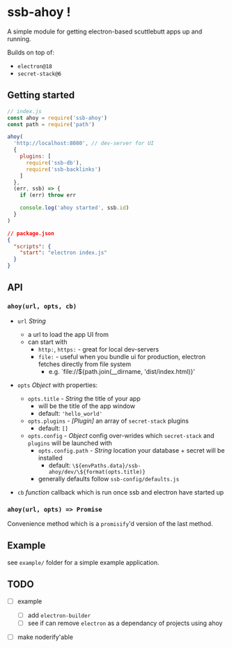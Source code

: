 # ssb-ahoy !

A simple module for getting electron-based scuttlebutt apps up and running.

Builds on top of:
- `electron@18`
- `secret-stack@6`

## Getting started 

```js
// index.js
const ahoy = require('ssb-ahoy')
const path = require('path')

ahoy(
  'http://localhost:8080', // dev-server for UI
  {
    plugins: [
      require('ssb-db'),
      require('ssb-backlinks')
    ]
  },
  (err, ssb) => {
    if (err) throw err

    console.log('ahoy started', ssb.id)
  }
)
```

```json
// package.json
{
  "scripts": {
    "start": "electron index.js"
  }
}
```

## API

### `ahoy(url, opts, cb)`

- `url` *String*
    - a url to load the app UI from
    - can start with
        - `http:`, `https:` - great for local dev-servers
        - `file:` - useful when you bundle ui for production, electron fetches directly from file system
            - e.g. `file://${path.join(__dirname, 'dist/index.html)}'

- `opts` *Object* with properties:
    - `opts.title` - *String* the title of your app
        - will be the title of the app window
        - default: `'hello_world'`
    - `opts.plugins` - *[Plugin]* an array of `secret-stack` plugins
        - default: `[]`
    - `opts.config` - *Object* config over-wrides which `secret-stack` and `plugins` will be launched with
        - `opts.config.path` - *String* location your database + secret will be installed
            - default: `\${envPaths.data}/ssb-ahoy/dev/\${format(opts.title)}` 
        - generally defaults follow `ssb-config/defaults.js`

- `cb` *function* callback which is run once ssb and electron have started up


### `ahoy(url, opts) => Promise`

Convenience method which is a `promisify`'d version of the last method.


## Example

see `example/` folder for a simple example application.


## TODO

- [ ] example
    - [ ] add `electron-builder`
    - [ ] see if can remove `electron` as a dependancy of projects using ahoy

- [ ] make noderify'able


